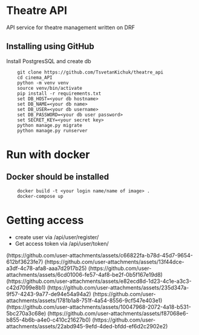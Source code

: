 # Theatre API
API service for theatre management written on DRF
## Installing using GitHub
Install PostgresSQL and create db
```shell
    git clone https://github.com/TsvetanKichuk/theatre_api
    cd cinema_API
    python -m venv venv
    source venv/bin/activate
    pip install -r requirements.txt
    set DB_HOST=<your db hostname> 
    set DB_NAME=<your db name> 
    set DB_USER=<your db username> 
    set DB_PASSWORD=<your db user password> 
    set SECRET_KEY=<your secret key> 
    python manage.py migrate 
    python manage.py runserver
```
# Run with docker
## Docker should be installed
```shell
    docker build -t <your login name/name of image> .
    docker-compose up
```
# Getting access 
<ul>
  <li>create user via /api/user/register/</li>
  <li>Get access token via /api/user/token/</li>
</ul>
(https://github.com/user-attachments/assets/c66822fa-b78d-45d7-9654-612bf3623fe7)
(https://github.com/user-attachments/assets/13f44dce-a3df-4c78-afa8-aaa7d2917b25)
(https://github.com/user-attachments/assets/6cd01006-fe57-4af8-be2f-0b5f167e19d8)
(https://github.com/user-attachments/assets/e82ecd8d-1d23-4c1e-a3c3-c42d7099e8b1)
(https://github.com/user-attachments/assets/235d347a-9f57-4243-9a77-de94e54a94a2)
(https://github.com/user-attachments/assets/1781b1a8-751f-4a54-8556-9cf547e403e1)
(https://github.com/user-attachments/assets/10047968-2072-4a18-b531-5bc270a3c68e)
(https://github.com/user-attachments/assets/f87068e6-b855-4b6b-a4e0-c410c21627b0)
(https://github.com/user-attachments/assets/22abd945-9efd-4ded-bfdd-ef6d2c2902e2)
